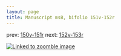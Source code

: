 ```yaml
---
layout: page
title: Manuscript msB, bifolio 151v-152r
---
```


prev: [150v-151r](../150v-151r/) next: [152v-153r](../152v-153r/)



[![Linked to zoomble image](http://www.homermultitext.org/iipsrv?IIIF=/project/homer/pyramidal/deepzoom/hmt/vbbifolio/v1/vb_151v_152r.tif/full/2000,/0/default.jpg)](http://www.homermultitext.org/ict2/?urn=urn:cite2:hmt:vbbifolio.v1:vb_151v_152r)

